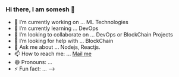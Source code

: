 ### Hi there, I am somesh 👋

- 🔭 I’m currently working on ... ML Technologies
- 🌱 I’m currently learning ... DevOps
- 👯 I’m looking to collaborate on ... DevOps or BlockChain Projects
- 🤔 I’m looking for help with ... BlockChain
- 💬 Ask me about ... Nodejs, Reactjs.
- 📫 How to reach me: ... <a href="mailto:someshjoshi890@gmail.com">Mail me</a>
- 😄 Pronouns: ...
- ⚡ Fun fact: ...
-->
